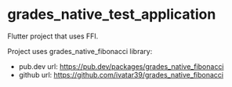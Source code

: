 # grades_native_test_application

Flutter project that uses FFI.

Project uses grades_native_fibonacci library:
- pub.dev url: https://pub.dev/packages/grades_native_fibonacci
- github url: https://github.com/ivatar39/grades_native_fibonacci
